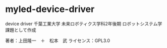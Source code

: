 # myled-device-driver
device driver
千葉工業大学
未来ロボティクス学科2年後期
ロボットシステム学課題として作成

著者：上田隆一　＋　松本　武
ライセンス：GPL3.0
